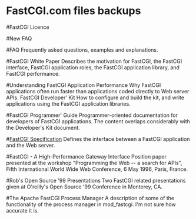 # FastCGI.com files backups

#FastCGI Licence

#New FAQ

#FAQ
Frequently asked questions, examples and explanations.

#FastCGI White Paper
Describes the motivation for FastCGI, the FastCGI interface, FastCGI application roles, the FastCGI application library, and FastCGI performance.

#Understanding FastCGI Application Performance
Why FastCGI applications often run faster than applications coded directly to Web server APIs.
FastCGI Developer' Kit
How to configure and build the kit, and write applications using the FastCGI application libraries.

#FastCGI Programmer' Guide
Programmer-oriented documentation for developers of FastCGI applications. The content overlaps considerably with the Developer's Kit document.

#[FastCGI Specification](https://htmlpreview.github.io/?https://github.com/FastCGI-Backups/FastCGI.com/blob/master/FastCGI%20Specification.html)
Defines the interface between a FastCGI application and the Web server.

#FastCGI - A High-Performance Gateway Interface
Position paper presented at the workshop "Programming the Web -- a search for APIs", Fifth International World Wide Web Conference, 6 May 1996, Paris, France.

#Rob's Open Source '99 Presentations
Two FastCGI related presentations given at O'reilly's Open Source '99 Conference in Monterey, CA.

#The Apache FastCGI Process Manager
A description of some of the functionality of the process manager in mod_fastcgi. I'm not sure how accurate it is.
